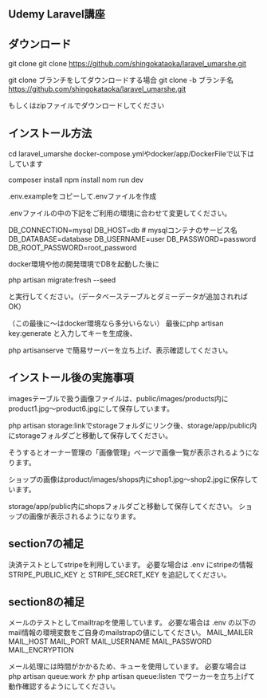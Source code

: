 ## Udemy Laravel講座

## ダウンロード

git clone
git clone https://github.com/shingokataoka/laravel_umarshe.git

git clone ブランチをしてダウンロードする場合
git clone -b ブランチ名 https://github.com/shingokataoka/laravel_umarshe.git

もしくはzipファイルでダウンロードしてください

## インストール方法

cd laravel_umarshe
docker-compose.ymlやdocker/app/DockerFileで以下はしています

composer install
npm install
nom run dev

.env.exampleをコピーして.envファイルを作成

.envファイルの中の下記をご利用の環境に合わせて変更してください。

DB_CONNECTION=mysql
DB_HOST=db # mysqlコンテナのサービス名
DB_DATABASE=database
DB_USERNAME=user
DB_PASSWORD=password
DB_ROOT_PASSWORD=root_password

docker環境や他の開発環境でDBを起動した後に

php artisan migrate:fresh --seed

と実行してください。（データベーステーブルとダミーデータが追加されればOK）

（この最後に〜はdocker環境なら多分いらない）
最後にphp artisan key:generate
と入力してキーを生成後、

php artisanserve
で簡易サーバーを立ち上げ、表示確認してください。

## インストール後の実施事項
imagesテーブルで扱う画像ファイルは、public/images/products内にproduct1.jpg〜product6.jpgにして保存しています。

php artisan storage:linkでstorageフォルダにリンク後、storage/app/public内にstorageフォルダごと移動して保存してください。

そうするとオーナー管理の「画像管理」ページで画像一覧が表示されるようになります。

ショップの画像はproduct/images/shops内にshop1.jpg〜shop2.jpgに保存しています。

storage/app/public内にshopsフォルダごと移動して保存してください。
ショップの画像が表示されるようになります。


## section7の補足

決済テストとしてstripeを利用しています。
必要な場合は .env にstripeの情報 STRIPE_PUBLIC_KEY と STRIPE_SECRET_KEY を追記してください。

## section8の補足

メールのテストとしてmailtrapを使用しています。
必要な場合は .env の以下のmail情報の環境変数をご自身のmailstrapの値にしてください。
MAIL_MAILER
MAIL_HOST
MAIL_PORT
MAIL_USERNAME
MAIL_PASSWORD
MAIL_ENCRYPTION

メール処理には時間がかかるため、キューを使用しています。
必要な場合は php artisan queue:work か
php artisan queue:listen でワーカーを立ち上げて動作確認するようにしてください。
